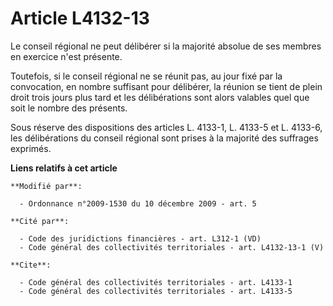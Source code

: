 # Article L4132-13

Le conseil régional ne peut délibérer si la majorité absolue de ses membres en exercice n'est présente. 

Toutefois, si le conseil régional ne se réunit pas, au jour fixé par la convocation, en nombre suffisant pour délibérer, la
réunion se tient de plein droit trois jours plus tard et les délibérations sont alors valables quel que soit le nombre des
présents. 

Sous réserve des dispositions des articles L. 4133-1, L. 4133-5 et L. 4133-6, les délibérations du conseil régional sont
prises à la majorité des suffrages exprimés.

**Liens relatifs à cet article**

	**Modifié par**:

	  - Ordonnance n°2009-1530 du 10 décembre 2009 - art. 5

	**Cité par**:

	  - Code des juridictions financières - art. L312-1 (VD)
	  - Code général des collectivités territoriales - art. L4132-13-1 (V)

	**Cite**:

	  - Code général des collectivités territoriales - art. L4133-1
	  - Code général des collectivités territoriales - art. L4133-5
